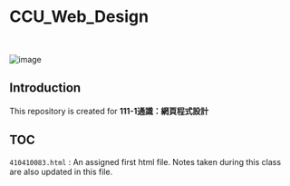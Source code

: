 # CCU_Web_Design

<br>

![image](https://truth.bahamut.com.tw/s01/202208/557ac42f13c4cb6d597fc327585767bb.JPG)
<br>

## Introduction
This repository is created for **111-1通識：網頁程式設計**

## TOC
`410410083.html` : An assigned first html file. Notes taken during this class are also updated in this file.

